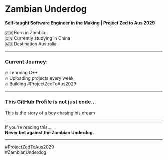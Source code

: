 # Zambian Underdog
**Self-taught Software Engineer in the Making | Project Zed to Aus 2029**

🇿🇲 Born in Zambia  
🇨🇳 Currently studying in China  
🇦🇺 Destination Australia  

---

### Current Journey:
🔥 Learning C++  
🔥 Uploading projects every week  
🔥 Building #ProjectZedToAus2029  

---

### This GitHub Profile is not just code...  
This is the story of a boy chasing his dream

---

If you're reading this...  
**Never bet against the Zambian Underdog.**  

---

#ProjectZedToAus2029  
#ZambianUnderdog    

